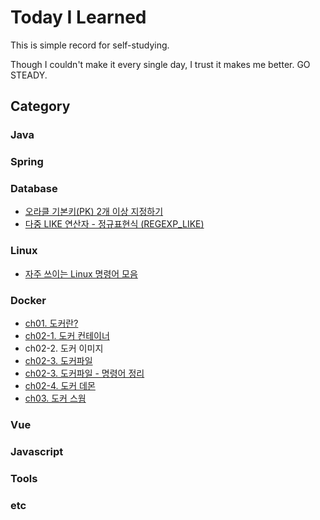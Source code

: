 # Today I Learned

This is simple record for self-studying. 

Though I couldn't make it every single day, I trust it makes me better. GO STEADY. 


## Category
### Java

### Spring

### Database

- [오라클 기본키(PK) 2개 이상 지정하기](./Database/oracle-multiple-PK.md)
- [다중 LIKE 연산자 - 정규표현식 (REGEXP_LIKE)](./Database/oracle-regexp_like.md)

### Linux

- [자주 쓰이는 Linux 명령어 모음](./Linux/frequently-used-command-in-Linux.md)

### Docker
- [ch01. 도커란?](./Docker/ch01-what-is-docker.md) 
- [ch02-1. 도커 컨테이너](./Docker/ch02-docker-container.md)
- ch02-2. 도커 이미지
- [ch02-3. 도커파일](./Docker/ch02-dockerFile.md)
- [ch02-3. 도커파일 - 명령어 정리](./Docker/ch02-dockerFile-CMD.md)
- [ch02-4. 도커 데몬](./Docker/ch02-docker-daemon.md)
- [ch03. 도커 스웜](./Docker/ch03-docker-swarm.md)


### Vue

### Javascript
### Tools
### etc
